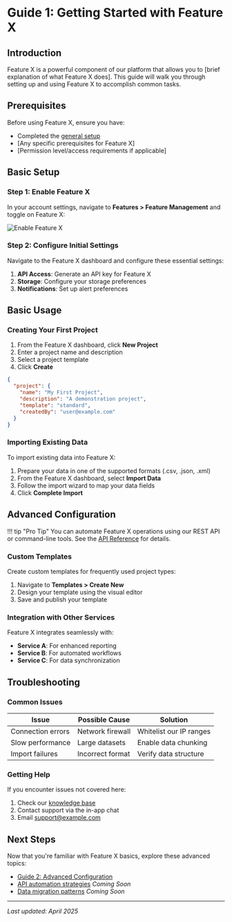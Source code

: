# Guide 1: Getting Started with Feature X

## Introduction

Feature X is a powerful component of our platform that allows you to [brief explanation of what Feature X does]. This guide will walk you through setting up and using Feature X to accomplish common tasks.

## Prerequisites

Before using Feature X, ensure you have:

- Completed the [general setup](../getting-started.md)
- [Any specific prerequisites for Feature X]
- [Permission level/access requirements if applicable]

## Basic Setup

### Step 1: Enable Feature X

In your account settings, navigate to **Features > Feature Management** and toggle on Feature X:

![Enable Feature X](../assets/images/enable-feature-x.png)

### Step 2: Configure Initial Settings

Navigate to the Feature X dashboard and configure these essential settings:

1. **API Access**: Generate an API key for Feature X
2. **Storage**: Configure your storage preferences
3. **Notifications**: Set up alert preferences

## Basic Usage

### Creating Your First Project

1. From the Feature X dashboard, click **New Project**
2. Enter a project name and description
3. Select a project template
4. Click **Create**

```json
{
  "project": {
    "name": "My First Project",
    "description": "A demonstration project",
    "template": "standard",
    "createdBy": "user@example.com"
  }
}
```

### Importing Existing Data

To import existing data into Feature X:

1. Prepare your data in one of the supported formats (.csv, .json, .xml)
2. From the Feature X dashboard, select **Import Data**
3. Follow the import wizard to map your data fields
4. Click **Complete Import**

## Advanced Configuration

!!! tip "Pro Tip"
    You can automate Feature X operations using our REST API or command-line tools. See the [API Reference](../reference/api-reference.md) for details.

### Custom Templates

Create custom templates for frequently used project types:

1. Navigate to **Templates > Create New**
2. Design your template using the visual editor
3. Save and publish your template

### Integration with Other Services

Feature X integrates seamlessly with:

- **Service A**: For enhanced reporting
- **Service B**: For automated workflows
- **Service C**: For data synchronization

## Troubleshooting

### Common Issues

| Issue | Possible Cause | Solution |
|-------|---------------|----------|
| Connection errors | Network firewall | Whitelist our IP ranges |
| Slow performance | Large datasets | Enable data chunking |
| Import failures | Incorrect format | Verify data structure |

### Getting Help

If you encounter issues not covered here:

1. Check our [knowledge base](https://support.example.com)
2. Contact support via the in-app chat
3. Email support@example.com

## Next Steps

Now that you're familiar with Feature X basics, explore these advanced topics:

- [Guide 2: Advanced Configuration](guide-2.md)
- [API automation strategies](#) *Coming Soon*
- [Data migration patterns](#) *Coming Soon*

---

*Last updated: April 2025*